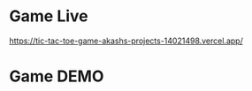 <h1>Game Live</h1>

https://tic-tac-toe-game-akashs-projects-14021498.vercel.app/

<h1>Game DEMO</h1>


